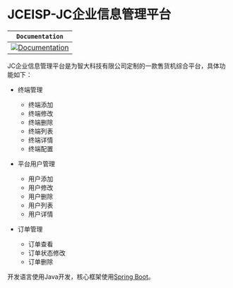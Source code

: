 # JCEISP-JC企业信息管理平台

**`Documentation`** |
------------------- |
[![Documentation](https://img.shields.io/badge/api-reference-blue.svg)](https://www.jenche.cn/api_docs/) |

JC企业信息管理平台是为智大科技有限公司定制的一款售货机综合平台，具体功能如下：

+ 终端管理
    + 终端添加
    + 终端修改
    + 终端删除
    + 终端列表
    + 终端详情
    + 终端配置
    
+ 平台用户管理
    + 用户添加 
    + 用户修改
    + 用户删除
    + 用户列表
    + 用户详情
 
+ 订单管理
    + 订单查看
    + 订单状态修改
    + 订单删除
  
开发语言使用Java开发，核心框架使用[Spring Boot](http://www.spring.io)。

